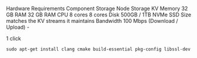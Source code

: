 Hardware Requirements
Component	Storage Node	Storage KV
Memory	32 GB RAM	32 GB RAM
CPU	8 cores	8 cores
Disk	500GB / 1TB NVMe SSD	Size matches the KV streams it maintains
Bandwidth	100 Mbps (Download / Upload)	-




1 click

<pre><code>sudo apt-get install clang cmake build-essential pkg-config libssl-dev</code></pre>

